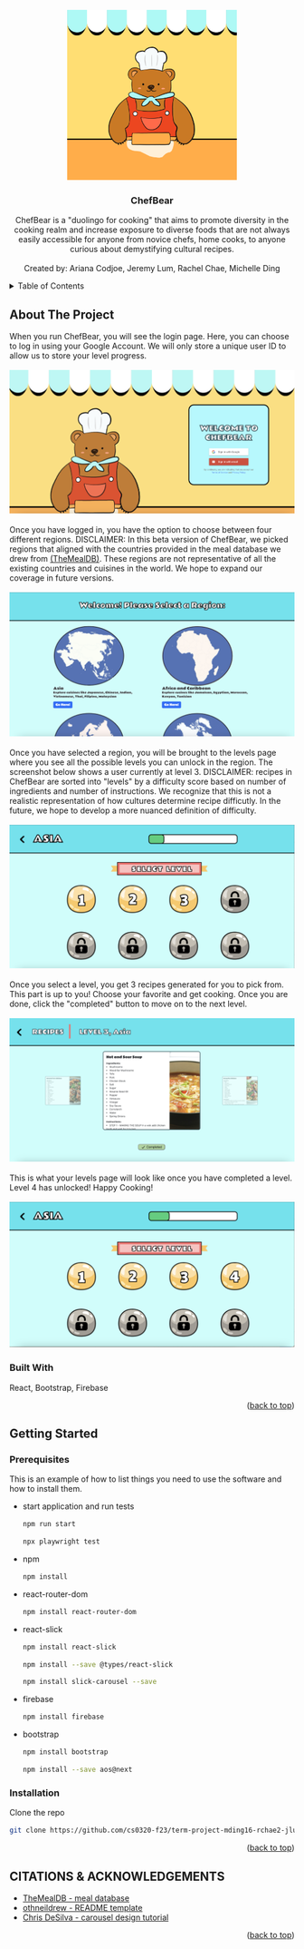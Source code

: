 <!-- PROJECT LOGO -->
<br />
<div align="center">
  <a href="https://github.com/github_username/repo_name">
    <img src="images/bearlogo.png" alt="Logo" width="300" height="300">
  </a>

<h3 align="center">ChefBear</h3>

  <p align="center">
    ChefBear is a "duolingo for cooking" that aims to promote diversity in the cooking realm and increase exposure to  diverse foods that are not always easily accessible for anyone from novice chefs, home cooks, to anyone curious about demystifying cultural recipes.
    <br></br>
    Created by: Ariana Codjoe, Jeremy Lum, Rachel Chae, Michelle Ding
  </p>
</div>

<!-- TABLE OF CONTENTS -->
<details>
  <summary>Table of Contents</summary>
  <ol>
    <li>
      <a href="#about-the-project">About The Project</a>
      <ul>
        <li><a href="#built-with">Built With</a></li>
      </ul>
    </li>
    <li>
      <a href="#getting-started">Getting Started</a>
      <ul>
        <li><a href="#prerequisites">Prerequisites</a></li>
        <li><a href="#installation">Installation</a></li>
      </ul>
    </li>
    <li><a href="#usage">Usage</a></li>
    <li><a href="#roadmap">Roadmap</a></li>
    <li><a href="#contributing">Contributing</a></li>
    <li><a href="#license">License</a></li>
    <li><a href="#contact">Contact</a></li>
    <li><a href="#acknowledgments">Acknowledgments</a></li>
  </ol>
</details>


<!-- ABOUT THE PROJECT -->
## About The Project
When you run ChefBear, you will see the login page. Here, you can choose to log in using your Google Account. We will only store a unique user ID to allow us to store your level progress. 
 <br> </br>
<img src="images/login.png" alt="Login page" >
 <br> </br>
Once you have logged in, you have the option to choose between four different regions. DISCLAIMER: In this beta version of ChefBear, we picked regions that aligned with the countries provided in the meal database we drew from 
  <a href="https://www.themealdb.com/api.php">(TheMealDB)</a>.
  These regions are not representative of all the existing countries and cuisines in the world. We hope to expand our coverage in future versions. 
  <br> </br>
<img src="images/regions.png" alt="Regions page" >
 <br> </br>
 Once you have selected a region, you will be brought to the levels page where you see all the possible levels you can unlock in the region. The screenshot below shows a user currently at level 3. DISCLAIMER: recipes in ChefBear are sorted into "levels" by a difficulty score based on number of ingredients and number of instructions. We recognize that this is not a realistic representation of how cultures determine recipe difficutly. In the future, we hope to develop a more nuanced definition of difficulty.
  <br> </br>
<img src="images/levels.png" alt="Levels page" >
 <br> </br>
 Once you select a level, you get 3 recipes generated for you to pick from. This part is up to you! Choose your favorite and get cooking. Once you are done, click the "completed" button to move on to the next level.
  <br> </br>
<img src="images/recipes.png" alt="Recipes page">
 <br> </br>
 This is what your levels page will look like once you have completed a level. Level 4 has unlocked! Happy Cooking!
  <br> </br>
<img src="images/updatelevels.png" alt="Updated levels page" >


### Built With
React, Bootstrap, Firebase
<p align="right">(<a href="#readme-top">back to top</a>)</p>


<!-- GETTING STARTED -->
## Getting Started

### Prerequisites

This is an example of how to list things you need to use the software and how to install them.
* start application and run tests
  ```sh
  npm run start
  ```
  ```sh
  npx playwright test
  ```
* npm
  ```sh
  npm install
  ```
* react-router-dom
  ```sh
  npm install react-router-dom
  ```
* react-slick
  ```sh
  npm install react-slick
  ```
  ```sh
  npm install --save @types/react-slick
  ```
  ```sh
  npm install slick-carousel --save
  ```
* firebase
  ```sh
  npm install firebase
  ```
* bootstrap
  ```sh
  npm install bootstrap
  ```
  ```sh
  npm install --save aos@next
  ```

### Installation

Clone the repo
   ```sh
   git clone https://github.com/cs0320-f23/term-project-mding16-rchae2-jlum3-acodjoe.git
   ```

<p align="right">(<a href="#readme-top">back to top</a>)</p>


<!-- ACKNOWLEDGMENTS -->
## CITATIONS & ACKNOWLEDGEMENTS 

* [TheMealDB - meal database](https://www.themealdb.com/api.php)
* [othneildrew - README template](https://github.com/othneildrew/Best-README-Template/blob/master/README.md)
* [Chris DeSilva - carousel design tutorial](https://www.youtube.com/watch?v=odSfSAoUREU)

<p align="right">(<a href="#readme-top">back to top</a>)</p>



<!-- MARKDOWN LINKS & IMAGES -->
<!-- https://www.markdownguide.org/basic-syntax/#reference-style-links -->
[contributors-shield]: https://img.shields.io/github/contributors/github_username/repo_name.svg?style=for-the-badge
[contributors-url]: https://github.com/github_username/repo_name/graphs/contributors
[forks-shield]: https://img.shields.io/github/forks/github_username/repo_name.svg?style=for-the-badge
[forks-url]: https://github.com/github_username/repo_name/network/members
[stars-shield]: https://img.shields.io/github/stars/github_username/repo_name.svg?style=for-the-badge
[stars-url]: https://github.com/github_username/repo_name/stargazers
[issues-shield]: https://img.shields.io/github/issues/github_username/repo_name.svg?style=for-the-badge
[issues-url]: https://github.com/github_username/repo_name/issues
[license-shield]: https://img.shields.io/github/license/github_username/repo_name.svg?style=for-the-badge
[license-url]: https://github.com/github_username/repo_name/blob/master/LICENSE.txt
[linkedin-shield]: https://img.shields.io/badge/-LinkedIn-black.svg?style=for-the-badge&logo=linkedin&colorB=555
[linkedin-url]: https://linkedin.com/in/linkedin_username
[product-screenshot]: images/screenshot.png
[Next.js]: https://img.shields.io/badge/next.js-000000?style=for-the-badge&logo=nextdotjs&logoColor=white
[Next-url]: https://nextjs.org/
[React.js]: https://img.shields.io/badge/React-20232A?style=for-the-badge&logo=react&logoColor=61DAFB
[React-url]: https://reactjs.org/
[Vue.js]: https://img.shields.io/badge/Vue.js-35495E?style=for-the-badge&logo=vuedotjs&logoColor=4FC08D
[Vue-url]: https://vuejs.org/
[Angular.io]: https://img.shields.io/badge/Angular-DD0031?style=for-the-badge&logo=angular&logoColor=white
[Angular-url]: https://angular.io/
[Svelte.dev]: https://img.shields.io/badge/Svelte-4A4A55?style=for-the-badge&logo=svelte&logoColor=FF3E00
[Svelte-url]: https://svelte.dev/
[Laravel.com]: https://img.shields.io/badge/Laravel-FF2D20?style=for-the-badge&logo=laravel&logoColor=white
[Laravel-url]: https://laravel.com
[Bootstrap.com]: https://img.shields.io/badge/Bootstrap-563D7C?style=for-the-badge&logo=bootstrap&logoColor=white
[Bootstrap-url]: https://getbootstrap.com
[JQuery.com]: https://img.shields.io/badge/jQuery-0769AD?style=for-the-badge&logo=jquery&logoColor=white
[JQuery-url]: https://jquery.com 
[Firebase]: images/Firebase.png
[Firebase-url]: https://firebase.google.com/docs
